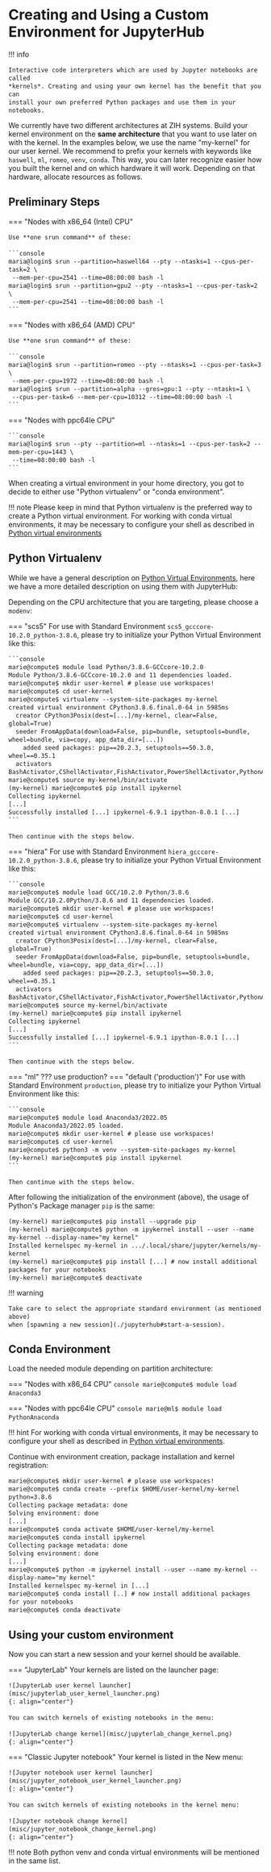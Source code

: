# Creating and Using a Custom Environment for JupyterHub

!!! info

    Interactive code interpreters which are used by Jupyter notebooks are called
    *kernels*. Creating and using your own kernel has the benefit that you can
    install your own preferred Python packages and use them in your notebooks.

We currently have two different architectures at ZIH systems.
Build your kernel environment on the **same architecture** that you want to use
later on with the kernel. In the examples below, we use the name
"my-kernel" for our user kernel. We recommend to prefix your kernels
with keywords like `haswell`, `ml`, `romeo`, `venv`, `conda`. This way, you
can later recognize easier how you built the kernel and on which hardware it
will work. Depending on that hardware, allocate resources as follows.

## Preliminary Steps

=== "Nodes with x86_64 (Intel) CPU"

    Use **one srun command** of these:

    ```console
    maria@login$ srun --partition=haswell64 --pty --ntasks=1 --cpus-per-task=2 \
     --mem-per-cpu=2541 --time=08:00:00 bash -l
    maria@login$ srun --partition=gpu2 --pty --ntasks=1 --cpus-per-task=2 \
     --mem-per-cpu=2541 --time=08:00:00 bash -l
    ```

=== "Nodes with x86_64 (AMD) CPU"

    Use **one srun command** of these:

    ```console
    maria@login$ srun --partition=romeo --pty --ntasks=1 --cpus-per-task=3 \
     --mem-per-cpu=1972 --time=08:00:00 bash -l
    maria@login$ srun --partition=alpha --gres=gpu:1 --pty --ntasks=1 \
     --cpus-per-task=6 --mem-per-cpu=10312 --time=08:00:00 bash -l
    ```

=== "Nodes with ppc64le CPU"

    ```console
    maria@login$ srun --pty --partition=ml --ntasks=1 --cpus-per-task=2 --mem-per-cpu=1443 \
     --time=08:00:00 bash -l
    ```

When creating a virtual environment in your home directory, you got to decide
to either use "Python virtualenv" or "conda environment".

!!! note
    Please keep in mind that Python virtualenv is the preferred way to create a Python
    virtual environment.
    For working with conda virtual environments, it may be necessary to configure your shell
    as described in [Python virtual environments](../software/python_virtual_environments.md#conda-virtual-environment)

## Python Virtualenv

While we have a general description on [Python Virtual Environments](/software/python_virtual_environments/), here we have a more detailed description on using them with JupyterHub:

Depending on the CPU architecture that you are targeting, please choose a `modenv`:

=== "scs5"
    For use with Standard Environment `scs5_gcccore-10.2.0_python-3.8.6`,
    please try to initialize your Python Virtual Environment like this:

    ```console
    marie@compute$ module load Python/3.8.6-GCCcore-10.2.0
    Module Python/3.8.6-GCCcore-10.2.0 and 11 dependencies loaded.
    marie@compute$ mkdir user-kernel # please use workspaces!
    marie@compute$ cd user-kernel
    marie@compute$ virtualenv --system-site-packages my-kernel
    created virtual environment CPython3.8.6.final.0-64 in 5985ms
      creator CPython3Posix(dest=[...]/my-kernel, clear=False, global=True)
      seeder FromAppData(download=False, pip=bundle, setuptools=bundle, wheel=bundle, via=copy, app_data_dir=[...])
        added seed packages: pip==20.2.3, setuptools==50.3.0, wheel==0.35.1
      activators BashActivator,CShellActivator,FishActivator,PowerShellActivator,PythonActivator,XonshActivator
    marie@compute$ source my-kernel/bin/activate
    (my-kernel) marie@compute$ pip install ipykernel
    Collecting ipykernel
    [...]
    Successfully installed [...] ipykernel-6.9.1 ipython-8.0.1 [...]
    ```
    
    Then continue with the steps below.

=== "hiera"
    For use with Standard Environment `hiera_gcccore-10.2.0_python-3.8.6`,
    please try to initialize your Python Virtual Environment like this:

    ```console
    marie@compute$ module load GCC/10.2.0 Python/3.8.6
    Module GCC/10.2.0Python/3.8.6 and 11 dependencies loaded.
    marie@compute$ mkdir user-kernel # please use workspaces!
    marie@compute$ cd user-kernel
    marie@compute$ virtualenv --system-site-packages my-kernel
    created virtual environment CPython3.8.6.final.0-64 in 5985ms
      creator CPython3Posix(dest=[...]/my-kernel, clear=False, global=True)
      seeder FromAppData(download=False, pip=bundle, setuptools=bundle, wheel=bundle, via=copy, app_data_dir=[...])
        added seed packages: pip==20.2.3, setuptools==50.3.0, wheel==0.35.1
      activators BashActivator,CShellActivator,FishActivator,PowerShellActivator,PythonActivator,XonshActivator
    marie@compute$ source my-kernel/bin/activate
    (my-kernel) marie@compute$ pip install ipykernel
    Collecting ipykernel
    [...]
    Successfully installed [...] ipykernel-6.9.1 ipython-8.0.1 [...]
    ```
    
    Then continue with the steps below.
=== "ml"
    ??? use production?
=== "default ('production')"
    For use with Standard Environment `production`,
    please try to initialize your Python Virtual Environment like this:

    ```console
    marie@compute$ module load Anaconda3/2022.05
    Module Anaconda3/2022.05 loaded.
    marie@compute$ mkdir user-kernel # please use workspaces!
    marie@compute$ cd user-kernel
    marie@compute$ python3 -m venv --system-site-packages my-kernel
    (my-kernel) marie@compute$ pip install ipykernel
    ```
    
    Then continue with the steps below.

After following the initialization of the environment (above),
the usage of Python's Package manager `pip` is the same:

```console
(my-kernel) marie@compute$ pip install --upgrade pip
(my-kernel) marie@compute$ python -m ipykernel install --user --name my-kernel --display-name="my kernel"
Installed kernelspec my-kernel in .../.local/share/jupyter/kernels/my-kernel
(my-kernel) marie@compute$ pip install [...] # now install additional packages for your notebooks
(my-kernel) marie@compute$ deactivate
```

!!! warning

    Take care to select the appropriate standard environment (as mentioned above)
    when [spawning a new session](./jupyterhub#start-a-session).

## Conda Environment

Load the needed module depending on partition architecture:

=== "Nodes with x86_64 CPU"
    ```console
    marie@compute$ module load Anaconda3
    ```

=== "Nodes with ppc64le CPU"
    ```console
    marie@ml$ module load PythonAnaconda
    ```

!!! hint
    For working with conda virtual environments, it may be necessary to configure your shell as
    described in
    [Python virtual environments](../software/python_virtual_environments.md#conda-virtual-environment).

Continue with environment creation, package installation and kernel
registration:

```console
marie@compute$ mkdir user-kernel # please use workspaces!
marie@compute$ conda create --prefix $HOME/user-kernel/my-kernel python=3.8.6
Collecting package metadata: done
Solving environment: done
[...]
marie@compute$ conda activate $HOME/user-kernel/my-kernel
marie@compute$ conda install ipykernel
Collecting package metadata: done
Solving environment: done
[...]
marie@compute$ python -m ipykernel install --user --name my-kernel --display-name="my kernel"
Installed kernelspec my-kernel in [...]
marie@compute$ conda install [..] # now install additional packages for your notebooks
marie@compute$ conda deactivate
```

## Using your custom environment

Now you can start a new session and your kernel should be available.

=== "JupyterLab"
    Your kernels are listed on the launcher page:

    ![JupyterLab user kernel launcher](misc/jupyterlab_user_kernel_launcher.png)
    {: align="center"}

    You can switch kernels of existing notebooks in the menu:

    ![JupyterLab change kernel](misc/jupyterlab_change_kernel.png)
    {: align="center"}

=== "Classic Jupyter notebook"
    Your kernel is listed in the New menu:

    ![Jupyter notebook user kernel launcher](misc/jupyter_notebook_user_kernel_launcher.png)
    {: align="center"}

    You can switch kernels of existing notebooks in the kernel menu:

    ![Jupyter notebook change kernel](misc/jupyter_notebook_change_kernel.png)
    {: align="center"}

!!! note
    Both python venv and conda virtual environments will be mentioned in the same
    list.
